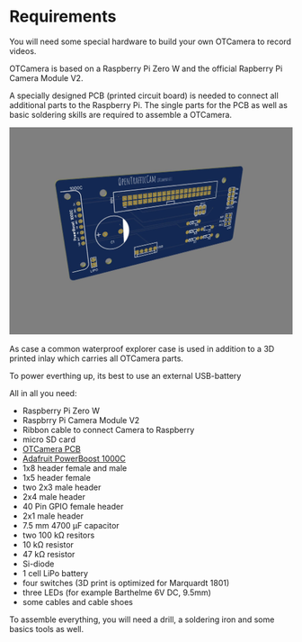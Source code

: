 # Requirements

You will need some special hardware to build your own OTCamera to record videos.

OTCamera is based on a Raspberry Pi Zero W and the official Rapberry Pi Camera Module V2.

A specially designed PCB (printed circuit board) is needed to connect all additional parts to the Raspberry Pi.
The single parts for the PCB as well as basic soldering skills are required to assemble a OTCamera.

![PCB](pcb3d.jpeg)

As case a common waterproof explorer case is used in addition to a 3D printed inlay which carries all OTCamera parts.

To power everthing up, its best to use an external USB-battery

All in all you need:

- Raspberry Pi Zero W
- Raspbrry Pi Camera Module V2
- Ribbon cable to connect Camera to Raspberry
- micro SD card
- [OTCamera PCB](https://aisler.net/querplaner/opentrafficcam/otcamera-v0-1)
- [Adafruit PowerBoost 1000C](https://www.adafruit.com/product/2465)
- 1x8 header female and male
- 1x5 header female
- two 2x3 male header
- 2x4 male header
- 40 Pin GPIO female header
- 2x1 male header
- 7.5 mm 4700 µF capacitor
- two 100 kΩ resitors
- 10 kΩ resistor
- 47 kΩ resistor
- Si-diode
- 1 cell LiPo battery
- four switches (3D print is optimized for Marquardt 1801)
- three LEDs (for example Barthelme 6V DC, 9.5mm)
- some cables and cable shoes

To assemble everything, you will need a drill, a soldering iron and some basics tools as well.
